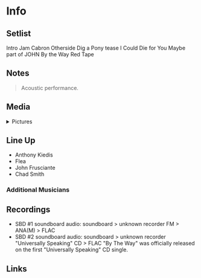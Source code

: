 # Info

## Setlist

Intro Jam
Cabron
Otherside
Dig a Pony tease
I Could Die for You
Maybe part of JOHN
By the Way
Red Tape

## Notes

> Acoustic performance.

## Media 

<details>
  <summary>Pictures</summary>
  <!--<img alt="Setlist" title="Setlist" src="_.jpg" height="200" />
  <img alt="Ticket" title="Ticket" src="_.jpg" height="200" />
  <img alt="Flyer" title="Flyer" src="_.jpg" height="200" />
  <img alt="Clipping" title="Clipping" src="_.jpg" height="200" />-->
</details>

## Line Up

* Anthony Kiedis
* Flea
* John Frusciante
* Chad Smith

### Additional Musicians

## Recordings

* SBD #1 soundboard audio: soundboard > unknown recorder FM > ANA(M) > FLAC
* SBD #2 soundboard audio: soundboard > unknown recorder "Universally Speaking" CD > FLAC "By The Way" was officially released on the first "Universally Speaking" CD single.

## Links